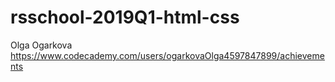 # rsschool-2019Q1-html-css

Olga Ogarkova
https://www.codecademy.com/users/ogarkovaOlga4597847899/achievements

